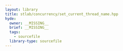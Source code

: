 ```yaml
---
layout: library
title: stlab/concurrency/set_current_thread_name.hpp
hyde:
  owner: __MISSING__
  brief: __MISSING__
  tags:
    - sourcefile
  library-type: sourcefile
---
```

